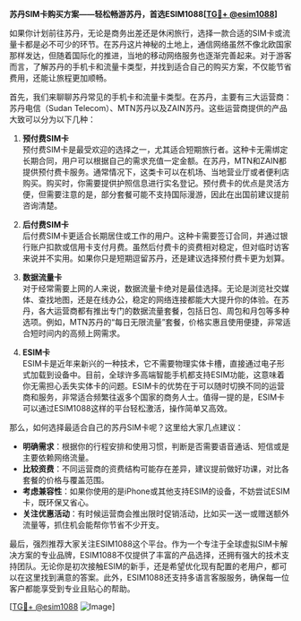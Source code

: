 **苏丹SIM卡购买方案——轻松畅游苏丹，首选ESIM1088[[TG💪+ @esim1088](https://t.me/s/esim1088)]**

如果你计划前往苏丹，无论是商务出差还是休闲旅行，选择一款合适的SIM卡或流量卡都是必不可少的环节。在苏丹这片神秘的土地上，通信网络虽然不像北欧国家那样发达，但随着国际化的推进，当地的移动网络服务也逐渐完善起来。对于游客而言，了解苏丹的手机卡和流量卡类型，并找到适合自己的购买方案，不仅能节省费用，还能让旅程更加顺畅。

首先，我们来聊聊苏丹常见的手机卡和流量卡类型。在苏丹，主要有三大运营商：苏丹电信（Sudan Telecom）、MTN苏丹以及ZAIN苏丹。这些运营商提供的产品大致可以分为以下几种：

1. **预付费SIM卡**  
   预付费SIM卡是最受欢迎的选择之一，尤其适合短期旅行者。这种卡无需绑定长期合同，用户可以根据自己的需求充值一定金额。在苏丹，MTN和ZAIN都提供预付费卡服务。通常情况下，这类卡可以在机场、当地营业厅或者便利店购买。购买时，你需要提供护照信息进行实名登记。预付费卡的优点是灵活方便，但需要注意的是，部分套餐可能不支持国际漫游，因此在出国前建议提前咨询清楚。

2. **后付费SIM卡**  
   后付费SIM卡更适合长期居住或工作的用户。这种卡需要签订合同，并通过银行账户扣款或信用卡支付月费。虽然后付费卡的资费相对稳定，但对临时访客来说并不实用。如果你只是短期逗留苏丹，还是建议选择预付费卡更为划算。

3. **数据流量卡**  
   对于经常需要上网的人来说，数据流量卡绝对是最佳选择。无论是浏览社交媒体、查找地图，还是在线办公，稳定的网络连接都能大大提升你的体验。在苏丹，各大运营商都有推出专门的数据流量套餐，包括日包、周包和月包等多种选项。例如，MTN苏丹的“每日无限流量”套餐，价格实惠且使用便捷，非常适合短时间内的高频上网需求。

4. **ESIM卡**  
   ESIM卡是近年来新兴的一种技术，它不需要物理实体卡槽，直接通过电子形式加载到设备中。目前，全球许多高端智能手机都支持ESIM功能，这意味着你无需担心丢失实体卡的问题。ESIM卡的优势在于可以随时切换不同的运营商和服务，非常适合频繁往返多个国家的商务人士。值得一提的是，ESIM卡可以通过ESIM1088这样的平台轻松激活，操作简单又高效。

那么，如何选择最适合自己的苏丹SIM卡呢？这里给大家几点建议：

- **明确需求**：根据你的行程安排和使用习惯，判断是否需要语音通话、短信或是主要依赖网络流量。
- **比较资费**：不同运营商的资费结构可能存在差异，建议提前做好功课，对比各套餐的价格与覆盖范围。
- **考虑兼容性**：如果你使用的是iPhone或其他支持ESIM的设备，不妨尝试ESIM卡，既环保又省心。
- **关注优惠活动**：有时候运营商会推出限时促销活动，比如买一送一或赠送额外流量等，抓住机会能帮你节省不少开支。

最后，强烈推荐大家关注ESIM1088这个平台。作为一个专注于全球虚拟SIM卡解决方案的专业品牌，ESIM1088不仅提供了丰富的产品选择，还拥有强大的技术支持团队。无论你是初次接触ESIM的新手，还是希望优化现有配置的老用户，都可以在这里找到满意的答案。此外，ESIM1088还支持多语言客服服务，确保每一位客户都能享受到专业且贴心的帮助。

[[TG💪+ @esim1088](https://t.me/s/esim1088) ![Image](https://i.postimg.cc/4NQfJmqS/Snipaste-2025-05-13-00-14-12.png)]